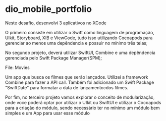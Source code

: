 # dio_mobile_portfolio
Neste desafio, desenvolvi 3 aplicativos no XCode

O primeiro consiste em utilizar o Swift como linguagem de programação, UIkit, Storyboard, XIB e ViewCode, tudo isso utilizando Cocoapods para gerenciar ao menos uma depêndencia e possuir no mínimo três telas;

No segundo projeto, deverá utilizar SwiftUI, Combine e uma depêndencia gerenciada pelo Swift Package Manager(SPM);

File: Movies

Um app que busca os filmes que serão lançados. Utilizei a framework Combine para fazer a API call. Também foi adicionado um Swift Package "SwiftDate" para formatar a data de lançamentocdos filmes.


Por fim, no terceiro projeto vamos explorar o conceito de modularização, onde voce poderá optar por utilizar o UIkit ou SwiftUI e utilizar o Cocoapods para a criação do módulo, sendo necessário ter no mínimo um módulo bem simples e um App para usar esse módulo
